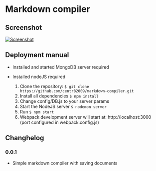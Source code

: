 # Markdown compiler

## Screenshot

[![Screenshot](https://s9.postimg.org/qk1qv6pr3/2017-12-22_10.58.30.png)](https://postimg.org/image/96rggbufv/)

## Deployment manual
* Installed and started MongoDB server required
* Installed nodeJS required

  1. Clone the repository: `$ git clone https://github.com/centr82009/markdown-compiler.git`
  2. Install all dependencies `$ npm install`
  3. Change config/DB.js to your server params
  4. Start the NodeJS server `$ nodemon server`
  5. Run `$ npm start`
  6. Webpack development server will start at: http://localhost:3000 (port configured in webpack.config.js)

## Changhelog

### 0.0.1
- Simple markdown compiler with saving documents
